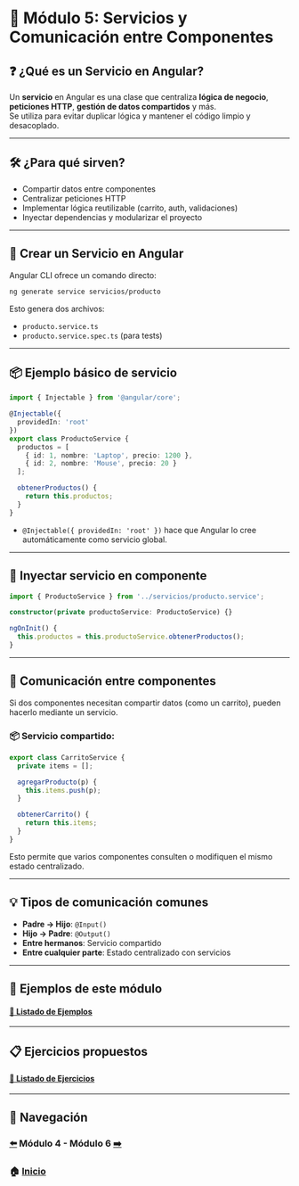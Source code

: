 # 📘 Módulo 5: Servicios y Comunicación entre Componentes

## ❓ ¿Qué es un Servicio en Angular?

Un **servicio** en Angular es una clase que centraliza **lógica de negocio**, **peticiones HTTP**, **gestión de datos compartidos** y más.  
Se utiliza para evitar duplicar lógica y mantener el código limpio y desacoplado.

---

## 🛠️ ¿Para qué sirven?

- Compartir datos entre componentes
- Centralizar peticiones HTTP
- Implementar lógica reutilizable (carrito, auth, validaciones)
- Inyectar dependencias y modularizar el proyecto

---

## 🧩 Crear un Servicio en Angular

Angular CLI ofrece un comando directo:
```bash
ng generate service servicios/producto
```

Esto genera dos archivos:
- `producto.service.ts`
- `producto.service.spec.ts` (para tests)

---

## 📦 Ejemplo básico de servicio

```ts
import { Injectable } from '@angular/core';

@Injectable({
  providedIn: 'root'
})
export class ProductoService {
  productos = [
    { id: 1, nombre: 'Laptop', precio: 1200 },
    { id: 2, nombre: 'Mouse', precio: 20 }
  ];

  obtenerProductos() {
    return this.productos;
  }
}
```

- `@Injectable({ providedIn: 'root' })` hace que Angular lo cree automáticamente como servicio global.

---

## 🔗 Inyectar servicio en componente

```ts
import { ProductoService } from '../servicios/producto.service';

constructor(private productoService: ProductoService) {}

ngOnInit() {
  this.productos = this.productoService.obtenerProductos();
}
```

---

## 🔁 Comunicación entre componentes

Si dos componentes necesitan compartir datos (como un carrito), pueden hacerlo mediante un servicio.

### 📦 Servicio compartido:
```ts
export class CarritoService {
  private items = [];

  agregarProducto(p) {
    this.items.push(p);
  }

  obtenerCarrito() {
    return this.items;
  }
}
```

Esto permite que varios componentes consulten o modifiquen el mismo estado centralizado.

---

## 💡 Tipos de comunicación comunes

- **Padre → Hijo**: `@Input()`
- **Hijo → Padre**: `@Output()`
- **Entre hermanos**: Servicio compartido
- **Entre cualquier parte**: Estado centralizado con servicios

---

## 🧪 Ejemplos de este módulo

#### [🔗 Listado de Ejemplos](./Ejemplos/README.md)

---

## 📋 Ejercicios propuestos

#### [🔗 Listado de Ejercicios](./Ejercicios/README.md)

---

## 🔁 Navegación

### [⬅️](../Modulo_4_Routing/Modulo_4.md) Módulo 4 - Módulo 6 [➡️](../Modulo_6/Modulo_6.md)

### 🏠 [Inicio](../README.md)

